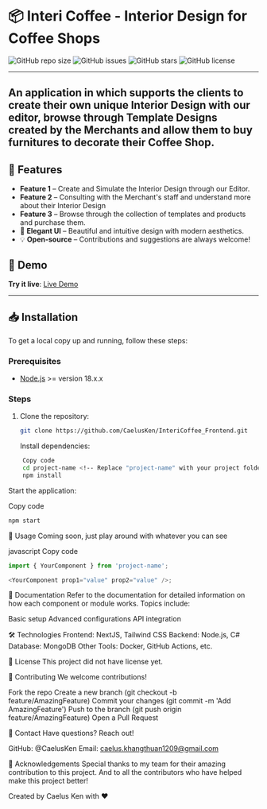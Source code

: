 # 📦 Interi Coffee - Interior Design for Coffee Shops

![GitHub repo size](https://img.shields.io/github/repo-size/CaelusKen/InteriCoffee_Frontend)
![GitHub issues](https://img.shields.io/github/issues/CaelusKen/InteriCoffee_Frontend)
![GitHub stars](https://img.shields.io/github/stars/CaelusKen/InteriCoffee_Frontend?style=social)
![GitHub license](https://img.shields.io/github/license/CaelusKen/InteriCoffee_Frontend)

---
An application in which supports the clients to create their own unique Interior Design with our editor, browse through Template Designs created by the Merchants and allow them to buy furnitures to decorate their Coffee Shop.
---

## 🌟 Features

- **Feature 1** – Create and Simulate the Interior Design through our Editor.
- **Feature 2** – Consulting with the Merchant's staff and understand more about their Interior Design
- **Feature 3** – Browse through the collection of templates and products and purchase them.
- 🎨 **Elegant UI** – Beautiful and intuitive design with modern aesthetics.
- 💡 **Open-source** – Contributions and suggestions are always welcome!


## 🚀 Demo

**Try it live**: [Live Demo](https://interior-coffee.vercel.app)

---

## 📥 Installation

To get a local copy up and running, follow these steps:

### Prerequisites
- [Node.js](https://nodejs.org/) >= version 18.x.x

### Steps
1. Clone the repository:
   ```bash
   git clone https://github.com/CaelusKen/InteriCoffee_Frontend.git
   ```

    Install dependencies:

```bash
    Copy code
    cd project-name <!-- Replace "project-name" with your project folder name if different -->
    npm install
```
Start the application:

Copy code
```bash
npm start
```
🧩 Usage
Coming soon, just play around with whatever you can see

javascript
Copy code
```javascript
import { YourComponent } from 'project-name';

<YourComponent prop1="value" prop2="value" />;
```
📖 Documentation
Refer to the documentation for detailed information on how each component or module works.
Topics include:

Basic setup
Advanced configurations
API integration

🛠️ Technologies
Frontend: NextJS, Tailwind CSS
Backend: Node.js, C#
Database: MongoDB
Other Tools: Docker, GitHub Actions, etc.

📄 License
This project did not have license yet.

🤝 Contributing
We welcome contributions!

Fork the repo
Create a new branch (git checkout -b feature/AmazingFeature)
Commit your changes (git commit -m 'Add AmazingFeature')
Push to the branch (git push origin feature/AmazingFeature)
Open a Pull Request

💬 Contact
Have questions? Reach out!

GitHub: @CaelusKen
Email: caelus.khangthuan1209@gmail.com

📝 Acknowledgements
Special thanks to my team for their amazing contribution to this project. And to all the contributors who have helped make this project better!

Created by Caelus Ken with ❤️